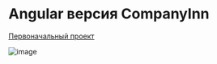 # Angular версия CompanyInn
[Первоначальный проект](https://github.com/FleshM/CompanyInn)

![image](https://user-images.githubusercontent.com/103964689/213457140-12517247-d88f-43d9-b627-d7a9e7b26be6.png)
